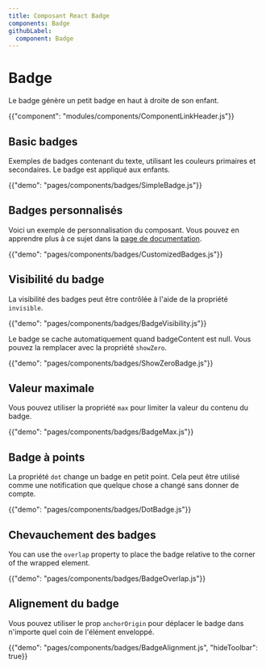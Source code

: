 ```yaml
---
title: Composant React Badge
components: Badge
githubLabel:
  component: Badge
---
```


# Badge

<p class="description">Le badge génère un petit badge en haut à droite de son enfant.</p>

{{"component": "modules/components/ComponentLinkHeader.js"}}

## Basic badges

Exemples de badges contenant du texte, utilisant les couleurs primaires et secondaires. Le badge est appliqué aux enfants.

{{"demo": "pages/components/badges/SimpleBadge.js"}}

## Badges personnalisés

Voici un exemple de personnalisation du composant. Vous pouvez en apprendre plus à ce sujet dans la [page de documentation](/customization/components/).

{{"demo": "pages/components/badges/CustomizedBadges.js"}}

## Visibilité du badge

La visibilité des badges peut être contrôlée à l'aide de la propriété `invisible`.

{{"demo": "pages/components/badges/BadgeVisibility.js"}}

Le badge se cache automatiquement quand badgeContent est null. Vous pouvez la remplacer avec la propriété `showZero`.

{{"demo": "pages/components/badges/ShowZeroBadge.js"}}

## Valeur maximale

Vous pouvez utiliser la propriété `max` pour limiter la valeur du contenu du badge.

{{"demo": "pages/components/badges/BadgeMax.js"}}

## Badge à points

La propriété `dot` change un badge en petit point. Cela peut être utilisé comme une notification que quelque chose a changé sans donner de compte.

{{"demo": "pages/components/badges/DotBadge.js"}}

## Chevauchement des badges

You can use the `overlap` property to place the badge relative to the corner of the wrapped element.

{{"demo": "pages/components/badges/BadgeOverlap.js"}}

## Alignement du badge

Vous pouvez utiliser le prop `anchorOrigin` pour déplacer le badge dans n'importe quel coin de l'élément enveloppé.

{{"demo": "pages/components/badges/BadgeAlignment.js", "hideToolbar": true}}
